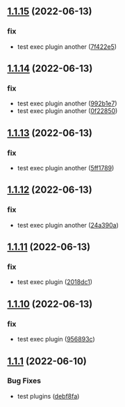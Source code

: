 ## [1.1.15](https://github.com/semantic-release-demos/semantic-release-demo/compare/v1.1.14...v1.1.15) (2022-06-13)


### fix

* test exec plugin another ([7f422e5](https://github.com/semantic-release-demos/semantic-release-demo/commit/7f422e50f9f64c9ab76d61f619fbefc715923c12))

## [1.1.14](https://github.com/semantic-release-demos/semantic-release-demo/compare/v1.1.13...v1.1.14) (2022-06-13)


### fix

* test exec plugin another ([992b1e7](https://github.com/semantic-release-demos/semantic-release-demo/commit/992b1e7b0c24c62f9935a0b81c4804afb3ee28b9))
* test exec plugin another ([0f22850](https://github.com/semantic-release-demos/semantic-release-demo/commit/0f22850a56942a6ad73d329a18585811fa436051))

## [1.1.13](https://github.com/semantic-release-demos/semantic-release-demo/compare/v1.1.12...v1.1.13) (2022-06-13)


### fix

* test exec plugin another ([5ff1789](https://github.com/semantic-release-demos/semantic-release-demo/commit/5ff178943ced212e0be8cc40035810e0f3bf54cc))

## [1.1.12](https://github.com/semantic-release-demos/semantic-release-demo/compare/v1.1.11...v1.1.12) (2022-06-13)


### fix

* test exec plugin another ([24a390a](https://github.com/semantic-release-demos/semantic-release-demo/commit/24a390ad6ad43c65910371ac2d781b21097bd680))

## [1.1.11](https://github.com/semantic-release-demos/semantic-release-demo/compare/v1.1.10...v1.1.11) (2022-06-13)


### fix

* test exec plugin ([2018dc1](https://github.com/semantic-release-demos/semantic-release-demo/commit/2018dc15dc757c032dc70f2da95baccd09f7a482))

## [1.1.10](https://github.com/semantic-release-demos/semantic-release-demo/compare/v1.1.9...v1.1.10) (2022-06-13)


### fix

* test exec plugin ([956893c](https://github.com/semantic-release-demos/semantic-release-demo/commit/956893c30ce649267c9014bf76dced7bd915034d))

## [1.1.1](https://github.com/semantic-release-demos/semantic-release-demo/compare/v1.1.0...v1.1.1) (2022-06-10)


### Bug Fixes

* test plugins ([debf8fa](https://github.com/semantic-release-demos/semantic-release-demo/commit/debf8fabc9ff5da1087eaff3611f230dfe7f6f0e))
